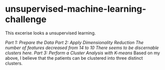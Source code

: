 # unsupervised-machine-learning-challenge

This excerise looks a unsupervised learning.

*Part 1: Prepare the Data*
*Part 2: Apply Dimensionality Reduction*
  *The number of features decreased from 14 to 10*
  *There seems to be discernable clusters here.*
*Part 3: Perform a Cluster Analysis with K-means*
  Based on my above, I believe that the patients can be clustered into three distinct clusters.
 
